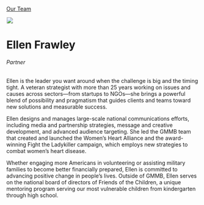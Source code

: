 





[Our Team](/who-we-are/team/)


![](data:image/gif;base64,R0lGODlhAQABAAAAACH5BAEKAAEALAAAAAABAAEAAAICTAEAOw==)![](https://www.gmmb.com/wp-content/uploads/2020/11/Ellen-Frawley-new-468x468.jpg)


Ellen Frawley
=============


###### Partner


Ellen is the leader you want around when the challenge is big and the timing tight. A veteran strategist with more than 25 years working on issues and causes across sectors—from startups to NGOs—she brings a powerful blend of possibility and pragmatism that guides clients and teams toward new solutions and measurable success.


Ellen designs and manages large-scale national communications efforts, including media and partnership strategies, message and creative development, and advanced audience targeting. She led the GMMB team that created and launched the Women’s Heart Alliance and the award-winning Fight the Ladykiller campaign, which employs new strategies to combat women’s heart disease.


Whether engaging more Americans in volunteering or assisting military families to become better financially prepared, Ellen is committed to advancing positive change in people’s lives. Outside of GMMB, Ellen serves on the national board of directors of Friends of the Children, a unique mentoring program serving our most vulnerable children from kindergarten through high school.











